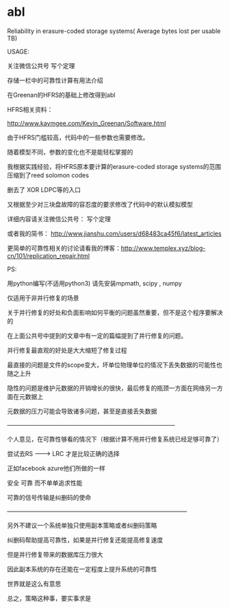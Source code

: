 # abl


Reliability in erasure-coded storage systems( Average bytes lost per usable TB)

USAGE:

关注微信公共号 写个定理

存储一栏中的可靠性计算有用法介绍


在Greenan的HFRS的基础上修改得到abl

HFRS相关资料：

http://www.kaymgee.com/Kevin_Greenan/Software.html

由于HFRS门槛较高，代码中的一些参数也需要修改。

随着模型不同，参数的变化也不是能轻松掌握的

我根据实践经验，将HFRS原本要计算的erasure-coded storage systems的范围压缩到了reed solomon codes

删去了 XOR LDPC等的入口

又根据至少对三块盘故障的容忍度的要求修改了代码中的默认模拟模型

详细内容请关注微信公共号： 写个定理

或者我的简书： http://www.jianshu.com/users/d68483ca45f6/latest_articles

更简单的可靠性相关的讨论请看我的博客：http://www.templex.xyz/blog-cn/101/replication_repair.html

PS:

用python编写(不适用python3)   请先安装mpmath, scipy , numpy


仅适用于非并行修复的场景

关于并行修复的好处和负面影响如何平衡的问题虽然重要，但不是这个程序要解决的

在上面公共号中提到的文章中有一定的篇幅提到了并行修复的问题。

并行修复最直观的好处是大大缩短了修复过程

最直接的问题是文件的scope变大，坏单位物理单位的情况下丢失数据的可能性也随之上升

隐性的问题是维护元数据的开销增长的很快，最后修复的瓶颈一方面在网络另一方面在元数据上

元数据的压力可能会导致诸多问题，甚至是直接丢失数据

————————————————————————————

个人意见，在可靠性够看的情况下（根据计算不用并行修复系统已经足够可靠了）

尝试去RS ---> LRC  才是比较正确的选择

正如facebook azure他们所做的一样

安全 可靠 而不单单追求性能

可靠的信号传输是纠删码的使命

——————————————————————————————

另外不建议一个系统单独只使用副本策略或者纠删码策略

纠删码帮助提高可靠性，如果是并行修复还能提高修复速度

但是并行修复带来的数据库压力很大

因此副本系统的存在还能在一定程度上提升系统的可靠性

世界就是这么有意思

总之，策略这种事，要实事求是



